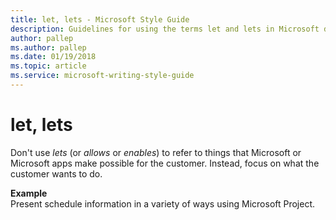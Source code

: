 ```yaml
---
title: let, lets - Microsoft Style Guide
description: Guidelines for using the terms let and lets in Microsoft documents.
author: pallep
ms.author: pallep
ms.date: 01/19/2018
ms.topic: article
ms.service: microsoft-writing-style-guide
---
```


# let, lets

Don't use *lets* (or *allows* or *enables*) to refer to things that Microsoft or Microsoft apps make possible for the customer. Instead, focus on what the customer wants to do.

**Example**  
Present schedule information in a variety of ways using Microsoft Project.
